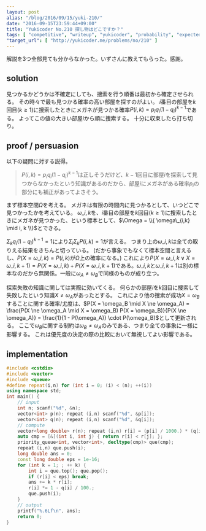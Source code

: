 ```yaml
---
layout: post
alias: "/blog/2016/09/15/yuki-210/"
date: "2016-09-15T23:59:44+09:00"
title: "Yukicoder No.210 探し物はどこですか？"
tags: [ "competitive", "writeup", "yukicoder", "probability", "expected-value" ]
"target_url": [ "http://yukicoder.me/problems/no/210" ]
---
```


解説を$3$つ全部見ても分からなかった。いずさんに教えてもらった。感謝。

## solution

見つかるかどうかは不確定にしても、捜索を行う順番は最初から確定させられる。
その時々で最も見つかる確率の高い部屋を探すのがよい。
$i$番目の部屋を$k$回目($k \ge 1$)に捜索したときにメガネが見つかる確率$P(i,k) = p_iq_i{(1 - q_i)}^{k-1}$である。
よってこの値の大きい部屋$i$から順に捜索する。
十分に収束したら打ち切り。

## proof / persuasion

以下の疑問に対する説得。

>   $P(i,k) = p_iq_i{(1 - q_i)}^{k-1}$は正しそうだけど、$k-1$回目に部屋$i$を探索して見つからなかったという知識があるのだから、部屋$i$にメガネがある確率$p_i$の部分にも補正があってよさそう。

まず標本空間$\Omega$を考える。
メガネは有限の時間内に見つかるとして、いつどこで見つかったかを考えている。
$\omega\_{i,k}$を、$i$番目の部屋を$k$回目($k \ge 1$)に捜索したときにメガネが見つかった、という標本として、$\Omega = \\{ \omega\_{i,k} \mid i, k \\}$とできる。

$\Sigma_k q_i{(1 - q_i)}^{k-1} = 1$により$\Sigma_i \Sigma_k P(i,k) = 1$が言える。
つまり上の$\omega\_{i,k}$は全ての取りえる結果をきちんと切っている。
(だから事象でもなくて標本空間と言えるし、$P(X = \omega\_{i,k}) = P(i,k)$が$\Omega$上の確率になる。)
これにより$P(X = \omega\_{i,k} \lor X = \omega\_{i,k+1}) = P(X = \omega\_{i,k}) + P(X = \omega\_{i,k+1})$である。$\omega\_{i,k}$と$\omega\_{i,k+1}$は別の標本なのだから無関係。一般に$\omega_A \ne \omega_B$で同様のものが成り立つ。

探索失敗の知識に関しては実際に効いてくる。
何らかの部屋$i$を$k$回目に捜索して失敗したという知識$X \ne \omega_A$があったとする。
これにより他の捜索が成功$X = \omega_B$することに関する確率/尤度は、$P(X = \omega_B \mid X \ne \omega_A) = \frac{P(X \ne \omega_A \mid X = \omega_B) P(X = \omega_B)}{P(X \ne \omega_A)} = \frac{1}{1 - P(\omega_A)} \cdot P(\omega_B)$として更新される。
ここで$\omega_B$に関する制約は$\omega_B \ne \omega_A$のみである、つまり全ての事象に一様に影響する。
これは優先度の決定の際の比較において無視してよい影響である。

## implementation

``` c++
#include <cstdio>
#include <vector>
#include <queue>
#define repeat(i,n) for (int i = 0; (i) < (n); ++(i))
using namespace std;
int main() {
    // input
    int n; scanf("%d", &n);
    vector<int> p(n); repeat (i,n) scanf("%d", &p[i]);
    vector<int> q(n); repeat (i,n) scanf("%d", &q[i]);
    // compute
    vector<long double> r(n); repeat (i,n) r[i] = (p[i] / 1000.) * (q[i] / 100.);
    auto cmp = [&](int i, int j) { return r[i] < r[j]; };
    priority_queue<int, vector<int>, decltype(cmp)> que(cmp);
    repeat (i,n) que.push(i);
    long double ans = 0;
    const long double eps = 1e-16;
    for (int k = 1; ; ++ k) {
        int i = que.top(); que.pop();
        if (r[i] < eps) break;
        ans += k * r[i];
        r[i] *= 1 - q[i] / 100.;
        que.push(i);
    }
    // output
    printf("%.6Lf\n", ans);
    return 0;
}
```

